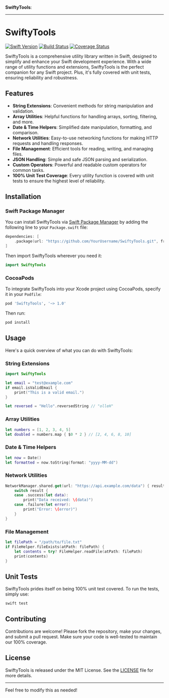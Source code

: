 **SwiftyTools**:

---

# SwiftyTools

[![Swift Version](https://img.shields.io/badge/Swift-5.0%2B-orange.svg)](https://swift.org)
[![Build Status](https://img.shields.io/badge/build-passing-brightgreen.svg)]()
[![Coverage Status](https://img.shields.io/badge/coverage-100%25-brightgreen.svg)]()

SwiftyTools is a comprehensive utility library written in Swift, designed to simplify and enhance your Swift development experience. With a wide range of utility functions and extensions, SwiftyTools is the perfect companion for any Swift project. Plus, it's fully covered with unit tests, ensuring reliability and robustness.

## Features

- **String Extensions**: Convenient methods for string manipulation and validation.
- **Array Utilities**: Helpful functions for handling arrays, sorting, filtering, and more.
- **Date & Time Helpers**: Simplified date manipulation, formatting, and comparison.
- **Network Utilities**: Easy-to-use networking functions for making HTTP requests and handling responses.
- **File Management**: Efficient tools for reading, writing, and managing files.
- **JSON Handling**: Simple and safe JSON parsing and serialization.
- **Custom Operators**: Powerful and readable custom operators for common tasks.
- **100% Unit Test Coverage**: Every utility function is covered with unit tests to ensure the highest level of reliability.

## Installation

### Swift Package Manager

You can install SwiftyTools via [Swift Package Manager](https://swift.org/package-manager/) by adding the following line to your `Package.swift` file:

```swift
dependencies: [
    .package(url: "https://github.com/YourUsername/SwiftyTools.git", from: "1.0.0")
]
```

Then import SwiftyTools wherever you need it:

```swift
import SwiftyTools
```

### CocoaPods

To integrate SwiftyTools into your Xcode project using CocoaPods, specify it in your `Podfile`:

```ruby
pod 'SwiftyTools', '~> 1.0'
```

Then run:

```bash
pod install
```

## Usage

Here's a quick overview of what you can do with SwiftyTools:

### String Extensions

```swift
import SwiftyTools

let email = "test@example.com"
if email.isValidEmail {
    print("This is a valid email.")
}

let reversed = "Hello".reversedString // "olleH"
```

### Array Utilities

```swift
let numbers = [1, 2, 3, 4, 5]
let doubled = numbers.map { $0 * 2 } // [2, 4, 6, 8, 10]
```

### Date & Time Helpers

```swift
let now = Date()
let formatted = now.toString(format: "yyyy-MM-dd")
```

### Network Utilities

```swift
NetworkManager.shared.get(url: "https://api.example.com/data") { result in
    switch result {
    case .success(let data):
        print("Data received: \(data)")
    case .failure(let error):
        print("Error: \(error)")
    }
}
```

### File Management

```swift
let filePath = "/path/to/file.txt"
if FileHelper.fileExists(atPath: filePath) {
    let contents = try? FileHelper.readFile(atPath: filePath)
    print(contents)
}
```

## Unit Tests

SwiftyTools prides itself on being 100% unit test covered. To run the tests, simply use:

```bash
swift test
```

## Contributing

Contributions are welcome! Please fork the repository, make your changes, and submit a pull request. Make sure your code is well-tested to maintain our 100% coverage.

## License

SwiftyTools is released under the MIT License. See the [LICENSE](LICENSE) file for more details.

---

Feel free to modify this as needed!
